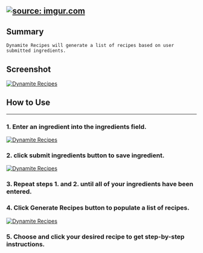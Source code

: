 
<a href="https://thumbs.dreamstime.com/b"><img src="https://thumbs.dreamstime.com/b/assortment-indian-recipes-food-various-traditional-cuisine-panorama-banner-202151853.jpg" title="source: imgur.com" /></a>
---
## Summary
```
Dynamite Recipes will generate a list of recipes based on user submitted ingredients. 
```

## Screenshot
<a href="https://imgur.com/kZlZjPy"><img src="https://i.imgur.com/kZlZjPy.png" title="Dynamite Recipes" /></a><br/>



## How to Use
-------------
### 1. Enter an ingredient into the ingredients field.
<a href="https://i.imgur.com/ivi4iDA"><img src="https://i.imgur.com/ivi4iDA.png" title="Dynamite Recipes" /></a>

### 2. click submit ingredients button to save ingredient. 
<a href="https://i.imgur.com/5Xuq8t5"><img src="https://i.imgur.com/5Xuq8t5.png" title="Dynamite Recipes" /></a>

### 3. Repeat steps 1. and 2. until all of your ingredients have been entered. 

### 4. Click Generate Recipes button to populate a list of recipes.
<a href="https://i.imgur.com/3FwCeTk"><img src="https://i.imgur.com/3FwCeTk.png" title="Dynamite Recipes" /></a>

### 5. Choose and click your desired recipe to get step-by-step instructions.

